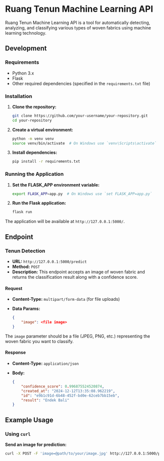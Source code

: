 # Ruang Tenun Machine Learning API

Ruang Tenun Machine Learning API is a tool for automatically detecting, analyzing, and classifying various types of woven fabrics using machine learning technology.

## Development

### Requirements

- Python 3.x
- Flask
- Other required dependencies (specified in the `requirements.txt` file)

### Installation

1. **Clone the repository:**

    ```bash
    git clone https://github.com/your-username/your-repository.git
    cd your-repository
    ```

2. **Create a virtual environment:**

    ```bash
    python -m venv venv
    source venv/bin/activate  # On Windows use `venv\Scripts\activate`
    ```

3. **Install dependencies:**

    ```bash
    pip install -r requirements.txt
    ```

### Running the Application

1. **Set the FLASK_APP environment variable:**

    ```bash
    export FLASK_APP=app.py  # On Windows use `set FLASK_APP=app.py`
    ```

2. **Run the Flask application:**

    ```bash
    flask run
    ```

The application will be available at `http://127.0.0.1:5000/`.

## Endpoint

### Tenun Detection

- **URL:** `http://127.0.0.1:5000/predict`
- **Method:** `POST`
- **Description:** This endpoint accepts an image of woven fabric and returns the classification result along with a confidence score.

#### Request
- **Content-Type:** `multipart/form-data` (for file uploads)
- **Data Params:**

    ```json
    {
        "image": <file image>
    }
    ```
The `image` parameter should be a file (JPEG, PNG, etc.) representing the woven fabric you want to classify.

#### Response
- **Content-Type:** `application/json`
- **Body:**

    ```json
    {
        "confidence_score": 0.996875524520874,
        "created_at": "2024-12-12T13:35:08.962219",
        "id": "e9b1c91d-6b48-452f-bd0e-62ceb7bb15eb",
        "result": "Endek Bali"
    }
    ```

## Example Usage

### Using `curl`

**Send an image for prediction:**

```bash
curl -X POST -F 'image=@path/to/your/image.jpg' http://127.0.0.1:5000/predict
